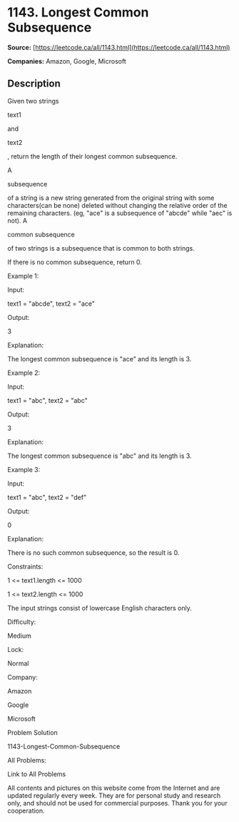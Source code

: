 # 1143. Longest Common Subsequence

**Source:** [https://leetcode.ca/all/1143.html](https://leetcode.ca/all/1143.html)

**Companies:** Amazon, Google, Microsoft

## Description

Given two strings

text1

and

text2

, return the length of their
        longest common subsequence.

A

subsequence

of a string is a new string generated from the original string with
        some characters(can be none) deleted without changing the relative order of the remaining
        characters. (eg, "ace" is a subsequence of "abcde" while "aec"
        is not). A

common subsequence

of two strings is a subsequence that is
        common to both strings.

If there is no common subsequence, return 0.

Example 1:

Input:

text1 = "abcde", text2 = "ace"

Output:

3

Explanation:

The longest common subsequence is "ace" and its length is 3.

Example 2:

Input:

text1 = "abc", text2 = "abc"

Output:

3

Explanation:

The longest common subsequence is "abc" and its length is 3.

Example 3:

Input:

text1 = "abc", text2 = "def"

Output:

0

Explanation:

There is no such common subsequence, so the result is 0.

Constraints:

1 <= text1.length <= 1000

1 <= text2.length <= 1000

The input strings consist of lowercase English characters only.

Difficulty:

Medium

Lock:

Normal

Company:

Amazon

Google

Microsoft

Problem Solution

1143-Longest-Common-Subsequence

All Problems:

Link to All Problems

All contents and pictures on this website come from the Internet and are updated regularly every week. They are for personal study and research only, and should not be used for commercial purposes. Thank you for your cooperation.

